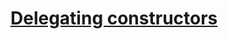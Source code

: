 # [Delegating constructors](https://learn.microsoft.com/en-us/cpp/cpp/delegating-constructors?view=msvc-170)








